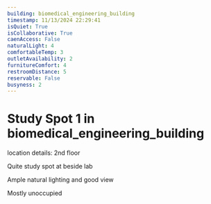 ```yaml
---
building: biomedical_engineering_building
timestamp: 11/13/2024 22:29:41
isQuiet: True
isCollaborative: True
caenAccess: False
naturalLight: 4
comfortableTemp: 3
outletAvailability: 2
furnitureComfort: 4
restroomDistance: 5
reservable: False
busyness: 2
---
```


# Study Spot 1 in biomedical_engineering_building

location details: 2nd floor

Quite study spot at beside lab

Ample natural lighting and good view

Mostly unoccupied



